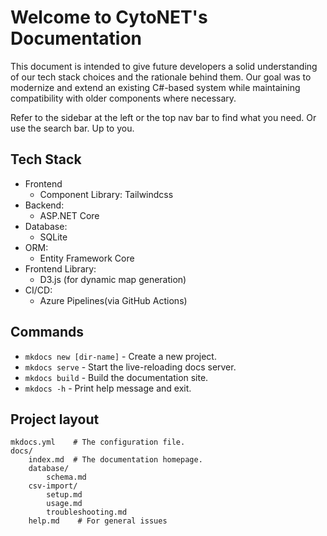 # Welcome to CytoNET's Documentation

This document is intended to give future developers a solid understanding of our tech stack choices and the rationale behind them. Our goal was to modernize and extend an existing C#-based system while maintaining compatibility with older components where necessary.

Refer to the sidebar at the left or the top nav bar to find what you need. Or use the search bar. Up to you.

## Tech Stack

- Frontend
  - Component Library: Tailwindcss
- Backend:
  - ASP.NET Core
- Database:
  - SQLite
- ORM:
  - Entity Framework Core
- Frontend Library:
  - D3.js (for dynamic map generation)
- CI/CD:
  - Azure Pipelines(via GitHub Actions)

## Commands

- `mkdocs new [dir-name]` - Create a new project.
- `mkdocs serve` - Start the live-reloading docs server.
- `mkdocs build` - Build the documentation site.
- `mkdocs -h` - Print help message and exit.

## Project layout

    mkdocs.yml    # The configuration file.
    docs/
        index.md  # The documentation homepage.
        database/
            schema.md
        csv-import/
            setup.md
            usage.md
            troubleshooting.md
        help.md    # For general issues
